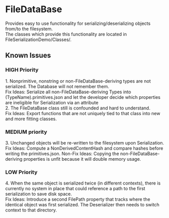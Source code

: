 # FileDataBase
Provides easy to use functionality for serializing/deserializing objects from/to the filesystem. </br>
The classes which provide this functionality are located in FileSerializationDemo/Classes/.</br>
## Known Issues
<h3>HIGH Priority</h3>
1. Nonprimitive, nonstring or non-FileDataBase-deriving types are not serialized. The Database will not remember them.</br>
  Fix Ideas: Serialize all non-FileDataBase-deriving Types into (TypeName).primitives.json and let the developer decide which properties are ineligible for Serialization via an attribute</br>
2. The FileDataBase class still is confounded and hard to understand.</br>
  Fix Ideas: Export functions that are not uniquely tied to that class into new and more fitting classes.
<h3>MEDIUM priority</h3>
3. Unchanged objects will be re-written to the filesystem upon Serialization.</br>
  Fix Ideas: Compute a NonDerivedContentHash and compare hashes before writing the primitives.json.
  Non-Fix Ideas: Copying the non-FileDataBase-deriving properties is unfit because it will double memory usage.
<h3>LOW Priority</h3>
4. When the same object is serialized twice (in different contexts), there is currently no system in place that could reference a path to the first serialization to save disk space.</br>
  Fix Ideas: Introduce a second FilePath property that tracks where the identical object was first serialized. The Deserializer then needs to switch context to that directory.
